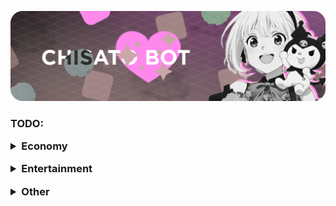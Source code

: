 <img src="https://raw.githubusercontent.com/Chisato-Devs/assets/main/chisato-bot.png"></img>

<h3>
TODO:

<p></p>

<details>
<summary>Economy</summary>
<li>Казино</li>
<li>Монетка</li>
<li>Обрамление аватарок</li>
<li>Платные свадьбы</li>
</details>

<p></p>

<details>
<summary>Entertainment</summary>
<li>Рандомайзер</li>
<li>Спины за активности</li>
</details>

[//]: # (<p></p>)

[//]: # ()

[//]: # (<details>)

[//]: # (<summary>Moderation</summary>)

[//]: # (</details>)

<p></p>

<details>
<summary>Other</summary>
<li>Роли новоприбывшим</li>
<li>Переход в рандомный канал (Приватные комнаты)</li>
<li>Фиксированный канал для уровней</li>
<li>Отслеживание Twitch</li>
<li>Смена языка через бота</li>
</details>

</h3>